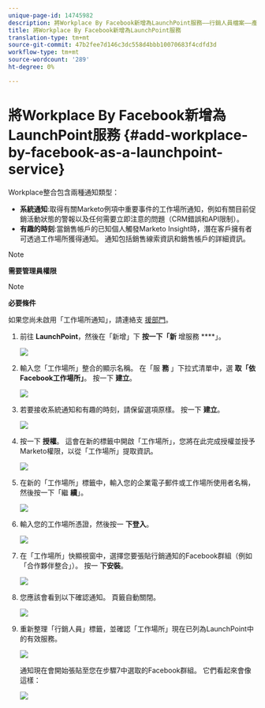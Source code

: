 ```yaml
---
unique-page-id: 14745982
description: 將Workplace By Facebook新增為LaunchPoint服務——行銷人員檔案——產品檔案
title: 將Workplace By Facebook新增為LaunchPoint服務
translation-type: tm+mt
source-git-commit: 47b2fee7d146c3dc558d4bbb10070683f4cdfd3d
workflow-type: tm+mt
source-wordcount: '289'
ht-degree: 0%

---
```



# 將Workplace By Facebook新增為LaunchPoint服務 {#add-workplace-by-facebook-as-a-launchpoint-service}

Workplace整合包含兩種通知類型：

* **系統通知**:取得有關Marketo例項中重要事件的工作場所通知，例如有關目前促銷活動狀態的警報以及任何需要立即注意的問題（CRM錯誤和API限制）。
* **有趣的時刻**:當銷售帳戶的已知個人觸發Marketo Insight時，潛在客戶擁有者可透過工作場所獲得通知。 通知包括銷售線索資訊和銷售帳戶的詳細資訊。

>[!NOTE]
>
>**需要管理員權限**

>[!NOTE]
>
>**必要條件**
>
>如果您尚未啟用「工作場所通知」，請連絡支 [援部門](http://docs.marketo.com/cdn-cgi/l/email-protection#5b282e2b2b34292f1b363a29303e2f3475383436)。

1. 前往 **LaunchPoint**，然後在「新增」下 **按一下「新** 增服務 ****」。

   ![](assets/image2017-11-27-14-3a13-3a18-1.png)

1. 輸入您「工作場所」整合的顯示名稱。 在「服 **務** 」下拉式清單中，選 **取「依Facebook工作場所」**。 按一下 **建立**。

   ![](assets/newservice.png)

1. 若要接收系統通知和有趣的時刻，請保留選項原樣。 按一下 **建立**。

   ![](assets/create.png)

1. 按一下 **授權**。 這會在新的標籤中開啟「工作場所」，您將在此完成授權並授予Marketo權限，以從「工作場所」提取資訊。

   ![](assets/authorize.png)

1. 在新的「工作場所」標籤中，輸入您的企業電子郵件或工作場所使用者名稱，然後按一下「繼 **續**」。

   ![](assets/workplacelogin.png)

1. 輸入您的工作場所憑證，然後按一 **下登入**。

   ![](assets/workplacelogininfo.png)

1. 在「工作場所」快顯視窗中，選擇您要張貼行銷通知的Facebook群組（例如「合作夥伴整合」）。 按一 **下安裝**。

   ![](assets/installmarketo.png)

1. 您應該會看到以下確認通知。 頁籤自動關閉。

   ![](assets/success.png)

1. 重新整理「行銷人員」標籤，並確認「工作場所」現在已列為LaunchPoint中的有效服務。

   ![](assets/confirm.png)

   通知現在會開始張貼至您在步驟7中選取的Facebook群組。 它們看起來會像這樣：

   ![](assets/example.png)

